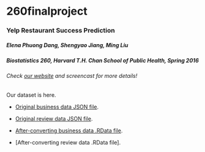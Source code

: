 # 260finalproject

### Yelp Restaurant Success Prediction

##### Elena Phuong Dang, Shengyao Jiang, Ming Liu
##### Biostatistics 260, Harvard T.H. Chan School of Public Health, Spring 2016

###### Check [our website](https://sites.google.com/a/mail.harvard.edu/yelp-restaurant-success-prediction/) and screencast for more details!

Our dataset is here.
* [Original business data JSON file](https://www.dropbox.com/sh/nnfth7aqy5sfzc3/AACI90MHBGRSEOzqddT0Bsa0a/yelp_academic_dataset_business.json?dl=0).

* [Original review data JSON file](https://www.dropbox.com/sh/nnfth7aqy5sfzc3/AADf6QbvzVK7STvPBlAYXBcQa/yelp_academic_dataset_review.json?dl=0).

* [After-converting business data .RData file](https://www.dropbox.com/s/5ypu3qwfmz7rna3/business.RData?dl=0).

* [After-converting review data .RData file].

